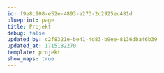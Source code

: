 ```yaml
---
id: f9e8c908-e52e-4893-a273-2c2925ec481d
blueprint: page
title: Projekt
debug: false
updated_by: c2f8321e-be41-4d83-b9ee-8136dba46b39
updated_at: 1715182270
template: projekt
show_maps: true
---
```

